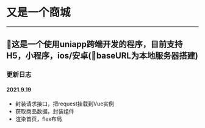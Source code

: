 # 又是一个商城
---
## 🛒这是一个使用uniapp跨端开发的程序，目前支持H5，小程序，ios/安卓(👀baseURL为本地服务器搭建)


### 更新日志

#### 2021.9.19
- 封装请求接口，把request挂载到Vue实例
- 获取商品数据，封装组件
- 渲染首页，flex布局
